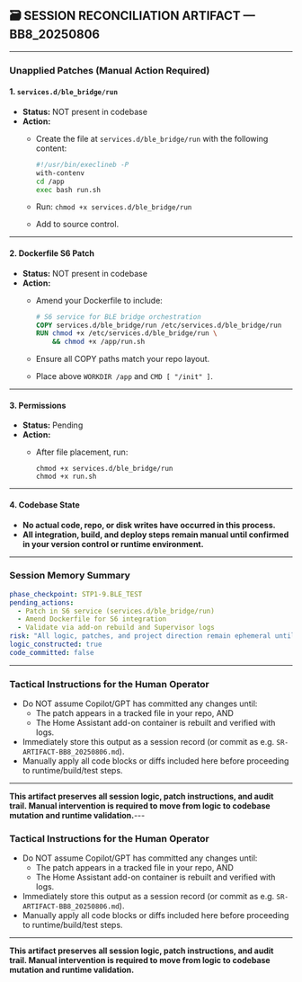 ## 🗃️ SESSION RECONCILIATION ARTIFACT — BB8_20250806

---

### **Unapplied Patches (Manual Action Required)**

#### 1. `services.d/ble_bridge/run`

- **Status:** NOT present in codebase
- **Action:**
  - Create the file at `services.d/ble_bridge/run` with the following content:

    ```bash
    #!/usr/bin/execlineb -P
    with-contenv
    cd /app
    exec bash run.sh
    ```

  - Run: `chmod +x services.d/ble_bridge/run`
  - Add to source control.

---

#### 2. **Dockerfile S6 Patch**

- **Status:** NOT present in codebase
- **Action:**
  - Amend your Dockerfile to include:

    ```dockerfile
    # S6 service for BLE bridge orchestration
    COPY services.d/ble_bridge/run /etc/services.d/ble_bridge/run
    RUN chmod +x /etc/services.d/ble_bridge/run \
        && chmod +x /app/run.sh
    ```

  - Ensure all COPY paths match your repo layout.
  - Place above `WORKDIR /app` and `CMD [ "/init" ]`.

---

#### 3. **Permissions**

- **Status:** Pending
- **Action:**
  - After file placement, run:

    ```
    chmod +x services.d/ble_bridge/run
    chmod +x run.sh
    ```

---

#### 4. **Codebase State**

- **No actual code, repo, or disk writes have occurred in this process.**
- **All integration, build, and deploy steps remain manual until confirmed in your version control or runtime environment.**

---

### **Session Memory Summary**

```yaml
phase_checkpoint: STP1-9.BLE_TEST
pending_actions:
  - Patch in S6 service (services.d/ble_bridge/run)
  - Amend Dockerfile for S6 integration
  - Validate via add-on rebuild and Supervisor logs
risk: "All logic, patches, and project direction remain ephemeral until codebase is updated and committed."
logic_constructed: true
code_committed: false
```

---

### **Tactical Instructions for the Human Operator**

- Do NOT assume Copilot/GPT has committed any changes until:
  - The patch appears in a tracked file in your repo, AND
  - The Home Assistant add-on container is rebuilt and verified with logs.
- Immediately store this output as a session record (or commit as e.g. `SR-ARTIFACT-BB8_20250806.md`).
- Manually apply all code blocks or diffs included here before proceeding to runtime/build/test steps.

---

**This artifact preserves all session logic, patch instructions, and audit trail.
Manual intervention is required to move from logic to codebase mutation and runtime validation.**---

### **Tactical Instructions for the Human Operator**

- Do NOT assume Copilot/GPT has committed any changes until:
  - The patch appears in a tracked file in your repo, AND
  - The Home Assistant add-on container is rebuilt and verified with logs.
- Immediately store this output as a session record (or commit as e.g. `SR-ARTIFACT-BB8_20250806.md`).
- Manually apply all code blocks or diffs included here before proceeding to runtime/build/test steps.

---

**This artifact preserves all session logic, patch instructions, and audit trail.
Manual intervention is required to move from logic to codebase mutation and runtime validation.**
